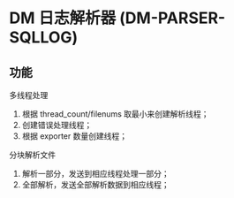 # DM 日志解析器 (DM-PARSER-SQLLOG)

## 功能

多线程处理
1. 根据 thread_count/filenums 取最小来创建解析线程；
2. 创建错误处理线程；
3. 根据 exporter 数量创建线程；

分块解析文件
1. 解析一部分，发送到相应线程处理一部分；
2. 全部解析，发送全部解析数据到相应线程；
